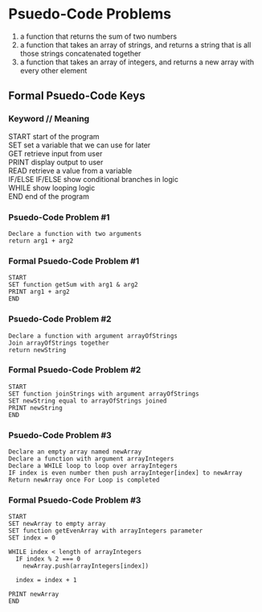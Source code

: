 # Psuedo-Code Problems
1. a function that returns the sum of two numbers
2. a function that takes an array of strings, and returns a string that is all those strings concatenated together
3. a function that takes an array of integers, and returns a new array with every other element

## Formal Psuedo-Code Keys
### Keyword //	Meaning
START	start of the program <br>
SET	set a variable that we can use for later <br>
GET	retrieve input from user <br>
PRINT	display output to user <br>
READ	retrieve a value from a variable <br>
IF/ELSE IF/ELSE	show conditional branches in logic <br>
WHILE	show looping logic <br>
END	end of the program <br>

### Psuedo-Code Problem #1
```
Declare a function with two arguments
return arg1 + arg2
```

### Formal Psuedo-Code Problem #1
```
START
SET function getSum with arg1 & arg2
PRINT arg1 + arg2
END
```

### Psuedo-Code Problem #2
```
Declare a function with argument arrayOfStrings
Join arrayOfStrings together
return newString
```

### Formal Psuedo-Code Problem #2
```
START
SET function joinStrings with argument arrayOfStrings
SET newString equal to arrayOfStrings joined
PRINT newString
END
```

### Psuedo-Code Problem #3
```
Declare an empty array named newArray
Declare a function with argument arrayIntegers
Declare a WHILE loop to loop over arrayIntegers
IF index is even number then push arrayInteger[index] to newArray
Return newArray once For Loop is completed
```

### Formal Psuedo-Code Problem #3
```
START
SET newArray to empty array
SET function getEvenArray with arrayIntegers parameter
SET index = 0

WHILE index < length of arrayIntegers
  IF index % 2 === 0
    newArray.push(arrayIntegers[index])

  index = index + 1

PRINT newArray
END
```
